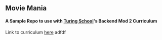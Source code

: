 ## Movie Mania

#### A Sample Repo to use with [Turing School](https://www.turing.io/)'s Backend Mod 2 Curriculum

Link to curriculum [here](https://github.com/turingschool/backend-curriculum-site/tree/gh-pages/module2/lessons)
adfdf
